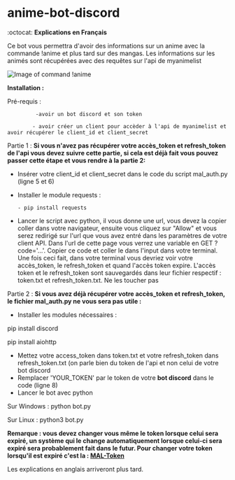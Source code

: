 # anime-bot-discord

:octocat:	**Explications en Français**

Ce bot vous permettra d'avoir des informations sur un anime avec la commande !anime <anime> et plus tard sur des mangas. Les informations sur les animés sont récupérées avec des requêtes sur l'api de myanimelist 

![Image of command !anime](https://i.ibb.co/ZcdK9M3/bot.png)

**Installation :** 

Pré-requis :
             
             -avoir un bot discord et son token
            
            - avoir créer un client pour accèder à l'api de myanimelist et avoir récupérer le client_id et client_secret
            
Partie 1 :
**Si vous n'avez pas récupérer votre accès_token et refresh_token de l'api vous devez suivre cette partie, si cela est déjà fait vous pouvez passer cette étape et vous rendre à la partie 2:**

- Insérer votre client_id et client_secret dans le code du script mal_auth.py (ligne 5 et 6)
- Installer le module requests : 

      - pip install requests
     
- Lancer le script avec python, il vous donne une url, vous devez la copier coller dans votre navigateur, ensuite vous cliquez sur "Allow" et vous serez redirigé sur l'url que vous avez entré dans les paramètres de votre client API. Dans l'url de cette page vous verrez une variable en GET ?code='...'. Copier ce code et coller le dans l'input dans votre terminal. Une fois ceci fait, dans votre terminal vous devriez voir votre accès_token, le refresh_token et quand l'accès token expire. L'accès token et le refresh_token sont sauvegardés dans leur fichier respectif : token.txt et refresh_token.txt. Ne les toucher pas


Partie 2 : 
**Si vous avez déjà récupérer votre accès_token et refresh_token, le fichier mal_auth.py ne vous sera pas utile :**

- Installer les modules nécessaires : 

pip install discord

pip install aiohttp

- Mettez votre access_token dans token.txt et votre refresh_token dans refresh_token.txt (on parle bien du token de l'api et non celui de votre bot discord
- Remplacer 'YOUR_TOKEN' par le token de votre **bot discord** dans le code (ligne 8)
- Lancer le bot avec python 

Sur Windows : python bot.py 

Sur Linux : python3 bot.py

**Remarque : vous devez changer vous même le token lorsque celui sera expiré, un système qui le change automatiquement lorsque celui-ci sera expiré sera probablement fait dans le futur. Pour changer votre token lorsqu'il est expiré c'est la : [MAL-Token](https://myanimelist.net/apiconfig/references/authorization#refreshing-an-access-token)**

Les explications en anglais arriveront plus tard. 

                      
